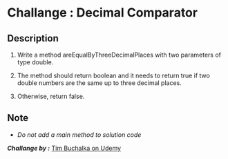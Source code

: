 # Challange :  Decimal Comparator

## Description

1. Write a method areEqualByThreeDecimalPlaces with two parameters of type double.

2. The method should return boolean and it needs to return true if two double numbers are the same up to three decimal places.

3. Otherwise, return false.


## Note
- *Do not add a  main method to solution code*


***Challange by :*** [Tim Buchalka on Udemy](https://www.udemy.com/course/java-the-complete-java-developer-course/)
